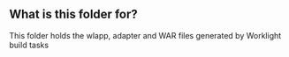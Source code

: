 ## What is this folder for?

This folder holds the wlapp, adapter and WAR files generated by Worklight build tasks